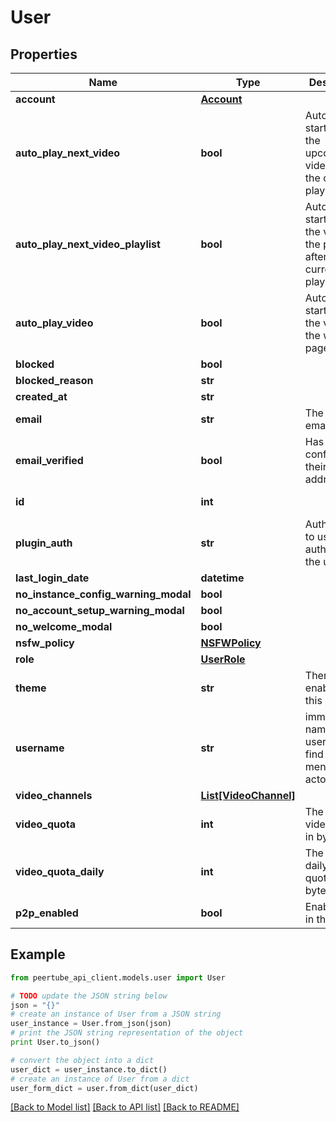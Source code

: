 # User


## Properties
Name | Type | Description | Notes
------------ | ------------- | ------------- | -------------
**account** | [**Account**](Account.md) |  | [optional] 
**auto_play_next_video** | **bool** | Automatically start playing the upcoming video after the currently playing video | [optional] 
**auto_play_next_video_playlist** | **bool** | Automatically start playing the video on the playlist after the currently playing video | [optional] 
**auto_play_video** | **bool** | Automatically start playing the video on the watch page | [optional] 
**blocked** | **bool** |  | [optional] 
**blocked_reason** | **str** |  | [optional] 
**created_at** | **str** |  | [optional] 
**email** | **str** | The user email | [optional] 
**email_verified** | **bool** | Has the user confirmed their email address? | [optional] 
**id** | **int** |  | [optional] [readonly] 
**plugin_auth** | **str** | Auth plugin to use to authenticate the user | [optional] 
**last_login_date** | **datetime** |  | [optional] 
**no_instance_config_warning_modal** | **bool** |  | [optional] 
**no_account_setup_warning_modal** | **bool** |  | [optional] 
**no_welcome_modal** | **bool** |  | [optional] 
**nsfw_policy** | [**NSFWPolicy**](NSFWPolicy.md) |  | [optional] 
**role** | [**UserRole**](UserRole.md) |  | [optional] 
**theme** | **str** | Theme enabled by this user | [optional] 
**username** | **str** | immutable name of the user, used to find or mention its actor | [optional] 
**video_channels** | [**List[VideoChannel]**](VideoChannel.md) |  | [optional] 
**video_quota** | **int** | The user video quota in bytes | [optional] 
**video_quota_daily** | **int** | The user daily video quota in bytes | [optional] 
**p2p_enabled** | **bool** | Enable P2P in the player | [optional] 

## Example

```python
from peertube_api_client.models.user import User

# TODO update the JSON string below
json = "{}"
# create an instance of User from a JSON string
user_instance = User.from_json(json)
# print the JSON string representation of the object
print User.to_json()

# convert the object into a dict
user_dict = user_instance.to_dict()
# create an instance of User from a dict
user_form_dict = user.from_dict(user_dict)
```
[[Back to Model list]](../README.md#documentation-for-models) [[Back to API list]](../README.md#documentation-for-api-endpoints) [[Back to README]](../README.md)


